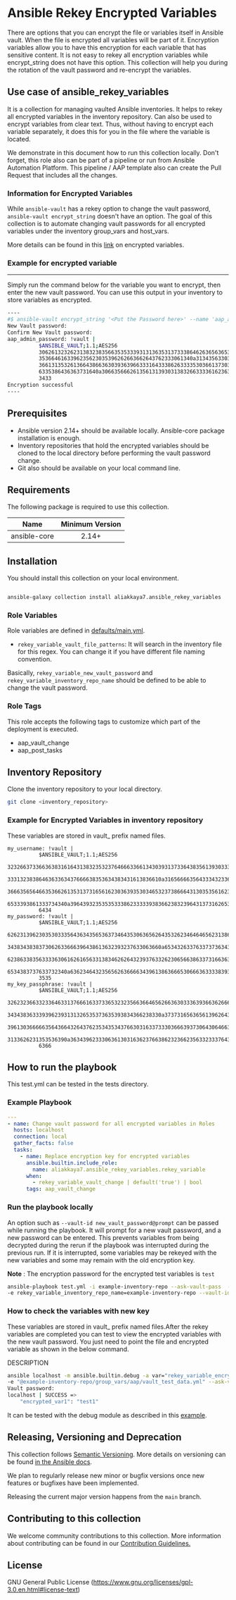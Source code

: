# Ansible Rekey Encrypted Variables

There are options that you can encrypt the file or variables itself in Ansible vault. When the file is encrypted all variables will be part of it. Encryption variables allow you to have this encryption for each variable that has sensitive content. It is not easy to rekey all encryption variables while encrypt_string does not have this option. This collection will help you during the rotation of the vault password and re-encrypt the variables.

## Use case of ansible_rekey_variables

It is a collection for managing vaulted Ansible inventories. It helps to rekey all encrypted variables in the inventory repository. Can also be used to encrypt variables from clear text. Thus, without having to encrypt each variable separately, it does this for you in the file where the variable is located.

We demonstrate in this document how to run this collection locally. Don't forget, this role also can be part of a pipeline or run from Ansible Automation Platform. This pipeline / AAP template also can create the Pull Request that includes all the changes.

### Information for Encrypted Variables

While `ansible-vault` has a rekey option to change the vault password, `ansible-vault encrypt_string` doesn't have an option. The goal of this collection is to automate changing vault passwords for all encrypted variables under the inventory group_vars and host_vars.

More details can be found in this [link](https://docs.ansible.com/ansible/latest/user_guide/vault.html#creating-encrypted-variables) on encrypted variables.

### Example for encrypted variable

----
Simply run the command below for the variable you want to encrypt, then enter the new vault password. You can use this output in your inventory to store variables as encrypted.

````bash
----
#$ ansible-vault encrypt_string '<Put the Password here>' --name 'aap_admin_password'
New Vault password:
Confirm New Vault password:
aap_admin_password: !vault |
          $ANSIBLE_VAULT;1.1;AES256
          30626132326231383238356635353339313136353137333864626365636537303930303464633035
          3536646163396235623035396262663662643762333061340a313435633034373439653638396264
          36613135326136643866363039363966333164333862633335303661373033333733623361666630
          6335386436363731640a306635666261356131393031383266333361623633303064303063323835
          3433
Encryption successful
----
````

## Prerequisites

* Ansible version 2.14+ should be available locally. Ansible-core package installation is enough.
* Inventory repositories that hold the encrypted variables should be cloned to the local directory before performing the vault password change.
* Git also should be available on your local command line.


## Requirements

The following package is required to use this collection.

| Name             | Minimum Version |
|------------------|:---------------:|
| ansible-core     | 2.14+            |


## Installation

You should install this collection on your local environment.

````bash

ansible-galaxy collection install aliakkaya7.ansible_rekey_variables

````

### Role Variables

Role variables are defined in [defaults/main.yml](defaults/main.yml).

  * `rekey_variable_vault_file_patterns`: It will search in the inventory file for this regex. You can change it if you have different file naming convention.

Basically, ``rekey_variable_new_vault_password`` and ``rekey_variable_inventory_repo_name`` should be defined to be able to change the vault password.

### Role Tags

This role accepts the following tags to customize which part of the deployment is executed.

* aap_vault_change
* aap_post_tasks

## Inventory Repository

Clone the inventory repository to your local directory.

````bash
git clone <inventory_repository>
````

### Example for Encrypted Variables in inventory repository

These variables are stored in vault_ prefix named files.

```
my_username: !vault |
          $ANSIBLE_VAULT;1.1;AES256
          32326637336636383161643138323532376466633661343039313733643835613930333965343638
          3331323838646363363437666638353634383431613836610a316566663564333432336561666635
          36663565646635366261353137316561623036393530346532373866643130353561623730373463
          6533393861333734340a396439323535353338623333393836623832396431373162653066386164
          6434
my_password: !vault |
          $ANSIBLE_VAULT;1.1;AES256
          62623139623035303335643634356536373464353063656264353262346464656231386661343034
          3438343838373062633666396438613632393237633063660a653432633763373736343734613762
          62386338356333363061626165633138346262643239376332623065663863373166363935363838
          6534383737633732340a636234643235656263666634396138636665306663633338393439353132
          3535
my_key_passphrase: !vault |
          $ANSIBLE_VAULT;1.1;AES256
          32623236633233646331376661633733653232356636646562663630333639366362666534333132
          3434383633393962393131326535373635393834366238330a373731656365613962643633323863
          39613036666635643664326437623534353437663031633733303666393730643064663365633236
          3133626231353536390a363439623330636130316362376638623236623563323337643664626330
          6366
```

## How to run the playbook

This test.yml can be tested in the tests directory.

### Example Playbook

```yaml
---
- name: Change vault password for all encrypted variables in Roles
  hosts: localhost
  connection: local
  gather_facts: false
  tasks:
    - name: Replace encryption key for encrypted variables
      ansible.builtin.include_role:
        name: aliakkaya7.ansible_rekey_variables.rekey_variable
      when:
        - rekey_variable_vault_change | default('true') | bool
      tags: aap_vault_change
```

### Run the playbook locally

An option such as ``--vault-id new_vault_password@prompt`` can be passed while running the playbook. It will prompt for a new vault password, and a new password can be entered. This prevents variables from being decrypted during the rerun if the playbook was interrupted during the previous run. If it is interrupted, some variables may be rekeyed with the new variables and some may remain with the old encryption key.

**Note** : The encryption password for the encrypted test variables is `test`

````bash
ansible-playbook test.yml -i example-inventory-repo --ask-vault-pass  -e rekey_variable_new_vault_password=test12 \
-e rekey_variable_inventory_repo_name=example-inventory-repo --vault-id new_vault_password@prompt
````

### How to check the variables with new key

These variables are stored in vault_ prefix named files.After the rekey variables are completed you can test to view the encrypted variables with the new vault password. You just need to point the file and encrypted variable as shown in the below command.

DESCRIPTION
````bash
ansible localhost -m ansible.builtin.debug -a var="rekey_variable_encrypted_var1" \
-e "@example-inventory-repo/group_vars/aap/vault_test_data.yml" --ask-vault-pass
Vault password:
localhost | SUCCESS =>
    "encrypted_var1": "test1"
````

It can be tested with the debug module as described in this [example](https://docs.ansible.com/ansible/latest/user_guide/vault.html#viewing-encrypted-variables).

## Releasing, Versioning and Deprecation

This collection follows [Semantic Versioning](https://semver.org/). More details on versioning can be found [in the Ansible docs](https://docs.ansible.com/ansible/latest/dev_guide/developing_collections.html#collection-versions).

We plan to regularly release new minor or bugfix versions once new features or bugfixes have been implemented.

Releasing the current major version happens from the `main` branch.

## Contributing to this collection

We welcome community contributions to this collection.
More information about contributing can be found in our [Contribution Guidelines.](https://github.com/AliAkkaya7/ansible_rekey_variables/blob/main/CONTRIBUTING.md)

## License
GNU General Public License (https://www.gnu.org/licenses/gpl-3.0.en.html#license-text)